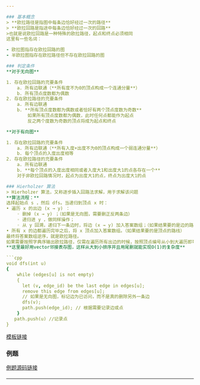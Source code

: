 ```yaml
---

### 基本概念
> **欧拉路径是指图中每条边恰好经过一次的路径**
> **欧拉回路是指途中每条边恰好经过一次的回路**
>也就是说欧拉回路是一种特殊的欧拉路径，起点和终点必须相同
这里有一些名词：

- 欧拉图指存在欧拉回路的图
- 半欧拉图指存在欧拉路径但不存在欧拉回路的图

### 判定条件
**对于无向图**

1. 存在欧拉回路的充要条件
    a. 所有边联通（**所有度不为0的顶点构成一个连通分量**）
    b. 所有顶点度数都为偶数
2. 存在欧拉路径的充要条件
    a. 所有边联通
    b. **所有顶点度数都为偶数或者恰好有两个顶点度数为奇数**
        如果所有顶点度数都为偶数，此时任何点都能作为起点
        反之两个度数为奇数的顶点将成为起点和终点

**对于有向图**

1. 存在欧拉回路的充要条件
    a. 所有边联通（**所有入度+出度不为0的顶点构成一个弱连通分量**）
    b. 每个顶点的入度出度相等
2. 存在欧拉路径的充要条件
    a. 所有边联通
    b. **每个顶点的入度出度相同或者入度大1和出度大1的点各存在一个**
    对于非欧拉回路情况时，起点为出度大1的点，终点为出度大1的点

### Hierholzer 算法
> Hierholzer 算法，⼜称逐步插⼊回路法求解，用于求解该问题
**算法流程：**
选择起始点 s ，然后 dfs。当递归到顶点 x 时：
• 遍历 x 的出边 (x → y) ：
    ◦ 删掉 (x → y) ；（如果是⽆向图，需要删正反两条边）
    ◦ 递归进 y ，做同样操作；
    ◦ 从 y 回溯，递归下⼀条边时，将边 (x → y) 加⼊答案数组；（如果结果要的是边的路线）
• 所有 x 的边都遍历完毕之后，将 x 顶点加⼊答案数组。（如果结果要的是顶点的路线）
最终将答案数组逆序，就是欧拉路径。
如果需要按照字典序输出欧拉路径，仅需在遍历所有出边的时候，按照顶点编号从⼩到⼤遍历即可
**这里最好用vector邻接表存图，这样从大到小排序并且用尾删就能实现O(1)的复杂度**

```cpp
void dfs(int u) 
{
    while (edges[u] is not empty) 
    {
      let (v, edge_id) be the last edge in edges[u];
      remove this edge from edges[u]; 
      // 如果是无向图，标记边为已访问，而不是真的删除另外一条边
      dfs(v);
      path.push(edge_id); // 根据需要记录边或点
    }
   path.push(u) //记录点
}
```

[模板链接](https://github.com/mikuchan39399/HNIST-ACM-2024/tree/main/algorithms/%E5%9B%BE%E8%AE%BA/%E6%AC%A7%E6%8B%89%E8%B7%AF%E5%BE%84%E4%B8%8E%E6%AC%A7%E6%8B%89%E5%9B%9E%E8%B7%AF)

### 例题
[例题源码链接](https://github.com/mikuchan39399/HNIST-ACM-2024/tree/main/algorithms/%E5%9B%BE%E8%AE%BA/%E6%AC%A7%E6%8B%89%E8%B7%AF%E5%BE%84%E4%B8%8E%E6%AC%A7%E6%8B%89%E5%9B%9E%E8%B7%AF/%E4%BE%8B%E9%A2%98)

#### 
---
```

